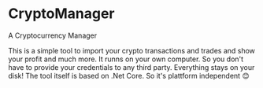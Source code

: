 # CryptoManager
A Cryptocurrency Manager

This is a simple tool to import your crypto transactions and trades and show your profit and much more. It runns on your own computer. So you don't have to provide your credentials to any third party. Everything stays on your disk!
The tool itself is based on .Net Core. So it's plattform independent :blush:
